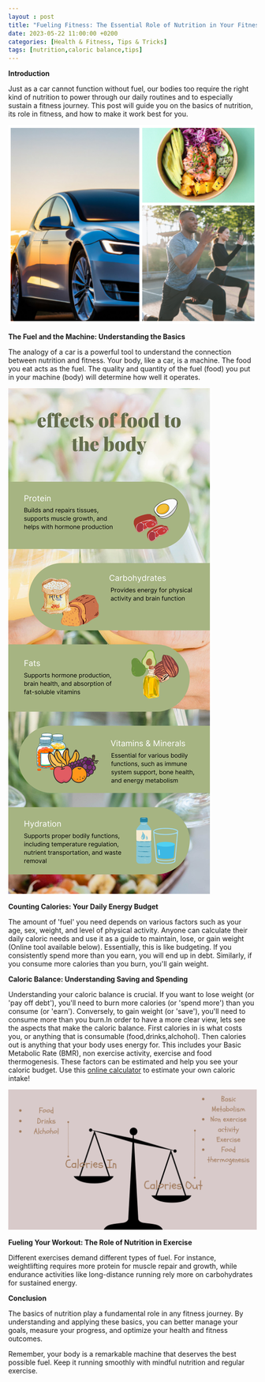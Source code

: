 ```yaml
---
layout : post
title: "Fueling Fitness: The Essential Role of Nutrition in Your Fitness Journey"
date: 2023-05-22 11:00:00 +0200
categories: [Health & Fitness, Tips & Tricks]
tags: [nutrition,caloric balance,tips]
---
```




**Introduction**

Just as a car cannot function without fuel, our bodies too require the right kind of nutrition to power through our daily routines and to especially sustain a fitness journey. This post will guide you on the basics of nutrition, its role in fitness, and how to make it work best for you.


![A collage picture of a car (machine),people working out and a salad](/assets/img/nutrition_and_fitness_post/machine_and_fitness.png)


**The Fuel and the Machine: Understanding the Basics**

The analogy of a car is a powerful tool to understand the connection between nutrition and fitness. Your body, like a car, is a machine. The food you eat acts as the fuel. The quality and quantity of the fuel (food) you put in your machine (body) will determine how well it operates. 

![An inphografic showing the effects of different food groups to the body.Protein,Carbohydrates,Fats,Vitamins and Minerals and Hydration](/assets/img/nutrition_and_fitness_post/effects_of_food_to_the_body.png)


**Counting Calories: Your Daily Energy Budget**

The amount of 'fuel' you need depends on various factors such as your age, sex, weight, and level of physical activity. Anyone can calculate their daily caloric needs and use it as a guide to maintain, lose, or gain weight (Online tool available below). Essentially, this is like budgeting. If you consistently spend more than you earn, you will end up in debt. Similarly, if you consume more calories than you burn, you'll gain weight. 



**Caloric Balance: Understanding Saving and Spending**

Understanding your caloric balance is crucial. If you want to lose weight (or 'pay off debt'), you'll need to burn more calories (or 'spend more') than you consume (or 'earn'). Conversely, to gain weight (or 'save'), you'll need to consume more than you burn.In order to have a more clear view, lets see the aspects that make the caloric balance. First calories in is what costs you, or anything that is consumable (food,drinks,alchohol). Then calories out is anything that your body uses energy for.  This includes your Basic Metabolic Rate (BMR), non exercise activity, exercise and food thermogenesis. These factors can be estimated and help you see your caloric budget. Use this [online calculator](https://tdeecalculator.net) to estimate your own caloric intake!

![a picture of a scale showing the balance between calories in and calories out](/assets/img/nutrition_and_fitness_post/Calorie_Balance.png)

**Fueling Your Workout: The Role of Nutrition in Exercise**

Different exercises demand different types of fuel. For instance, weightlifting requires more protein for muscle repair and growth, while endurance activities like long-distance running rely more on carbohydrates for sustained energy.


**Conclusion**

The basics of nutrition play a fundamental role in any fitness journey. By understanding and applying these basics, you can better manage your goals, measure your progress, and optimize your health and fitness outcomes. 

Remember, your body is a remarkable machine that deserves the best possible fuel. Keep it running smoothly with mindful nutrition and regular exercise.

